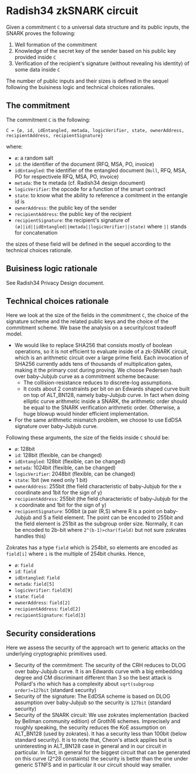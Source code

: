 # Radish34 zkSNARK circuit
Given a commitment `C` to a universal data structure and its public inputs, the SNARK proves the following:
1. Well formation of the commitment
2. Knowledge of the secret key of the sender based on his public key provided inside `C`
3. Verification of the recipient's signature (without revealing his identity) of some data inside `C`

The number of public inputs and their sizes is defined in the sequel following the buisiness logic and technical choices rationales.

## The commitment
The commitment `C` is the following:

`C = {ø, id, idEntangled, metada, logicVerifier, state, ownerAddress, recipientAddress, recipientSignature}`

where:
- `ø`: a random salt
- `id`: the identifier of the document (RFQ, MSA, PO, invoice)
- `idEntangled`: the identifier of the entangled document (`Null`, RFQ, MSA, PO for respectivele RFQ, MSA, PO, invoice)
- `metada`: the tx metada (cf. Radish34 design document)
- `logicVerifier`: the opcode for a function of the smart contract
- `state`: to know what the ability to reference a comitment in the entangle id is
- `ownerAddress`: the public key of the sender
- `recipientAddress`: the public key of the recipient
- `recipientSignature`: the recipient's signature of `(ø||id||idEntangled||metada||logicVerifier||state)` where `||` stands for concatenation

the sizes of these field will be defined in the sequel according to the technical choices rationale.

## Buisiness logic rationale
See Radish34 Privacy Design document.

## Technical choices rationale
Here we look at the size of the fields in the commitment `C`, the choice of the signature scheme and the related public keys and the choice of the commitment scheme. We base the analysis on a security/cost tradeoff model.

- We would like to replace SHA256 that consists mostly of boolean operations, so it is not efficient to evaluate inside of a zk-SNARK circuit, which is an arithmetic circuit over a large prime field. Each invocation of SHA256 currently adds tens of thousands of multiplication gates, making it the primary cost during proving. We choose Pedersen hash over baby-Jubjub curve as a commitment scheme because:
    - The collision-resistance reduces to discrete-log assumptions.
    - It costs about 2 constraints per bit on an Edwards shaped curve built on top of ALT_BN128, namely baby-Jubjub curve. In fact when doing elliptic curve arithmetic inside a SNARK, the arithmetic order should be equal to the SNARK verification arithmetic order. Otherwise, a huge blowup would hinder efficient implementation.
- For the same arithmetic mismatch problem, we choose to use EdDSA signature over baby-Jubjub curve.

Following these arguments, the size of the fields inside `C` should be:
- `ø`: 128bit
- `id`: 128bit (flexible, can be changed)
- `idEntangled`: 128bit (flexible, can be changed)
- `metada`: 1024bit (flexible, can be changed)
- `logicVerifier`: 2048bit (flexible, can be changed)
- `state`: 1bit (we need only 1 bit)
- `ownerAddress`: 255bit (the field characteristic of baby-Jubjub for the x coordinate and 1bit for the sign of y)
- `recipientAddress`: 255bit (the field characteristic of baby-Jubjub for the x coordinate and 1bit for the sign of y)
- `recipientSignature`: 506bit (a pair (R,S) where R is a point on baby-Jubjub and S a field element. The point can be encoded to 255bit and the field element is 251bit as the subgroup order size. Normally, it can be encoded to 2b-bit where `2^(b-1)>char(field)` but not sure zokrates handles this)

Zokrates has a type `field` which is 254bit, so elements are encoded as `field[i]` where `i` is the multiple of 254bit chunks. Hence,
- `ø`: `field`
- `id`: `field`
- `idEntangled`: `field`
- `metada`: `field[5]`
- `logicVerifier`: `field[9]`
- `state`: `field`
- `ownerAddress`: `field[2]`
- `recipientAddress`: `field[2]`
- `recipientSignature`: `field[3]`


## Security considerations
Here we assess the security of the approach wrt to generic attacks on the underlying cryptographic primitives used. 

- Security of the commitment: The security of the CRH reduces to DLOG over baby-Jubjub curve. It is an Edwards curve with a big embedding degree and CM discriminant different than 3 so the best attack is Pollard's rho which has a complexity about `sqrt(subgroup order)=127bit` (standard security)
- Security of the signature: The EdDSA scheme is based on DLOG assumption over baby-Jubjub so the security is `127bit` (standard security)
- Security of the SNARK circuit: We use zokrates implementation (backed by Bellman community edition) of Groth16 schemes. Imprecisely and roughly speaking, the security reduces the KoE assumption on ALT_BN128 (used by zokrates). It has a security less than 100bit (below standard security). It is to note that, Cheon's attack applies but is uninteresting in ALT_BN128 case in general and in our circuit in particular. In fact, in general for the biggest circuit that can be generated on this curve (2^28 constaints) the security is better than the one under generic STNFS and in particular it our circuit should way smaller.
